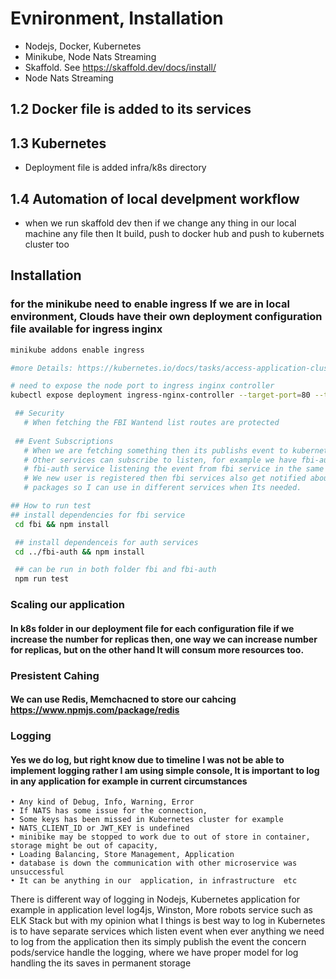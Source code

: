 
# Evnironment, Installation
  - Nodejs, Docker, Kubernetes
  - Minikube, Node Nats Streaming
  - Skaffold. See https://skaffold.dev/docs/install/
  - Node Nats Streaming
 
## 1.2 Docker file is added to its services

## 1.3 Kubernetes 
  - Deployment file is added  infra/k8s directory

## 1.4 Automation of local develpment workflow 
  - when we run skaffold dev then if we change any thing in our local machine any file then It build, push to docker hub and push to kubernets cluster too

## Installation
 ### for the minikube need to enable ingress If we are in local environment, Clouds have their own deployment configuration file available for ingress inginx
 ``` bash 
 minikube addons enable ingress

 #more Details: https://kubernetes.io/docs/tasks/access-application-cluster/ingress-minikube/

 # need to expose the node port to ingress inginx controller 
 kubectl expose deployment ingress-nginx-controller --target-port=80 --type=NodePort -n kube-system

  ## Security  
    # When fetching the FBI Wantend list routes are protected
  
  ## Event Subscriptions
    # When we are fetching something then its publishs event to kubernets cluster 
    # Other services can subscribe to listen, for example we have fbi-auth service
    # fbi-auth service listening the event from fbi service in the same way 
    # We new user is registered then fbi services also get notified about that   # the user is added, all abstract typescript class which define which even - # uses what kind of data is defined is common module and I have created npm 
    # packages so I can use in different services when Its needed.

## How to run test
## install dependencies for fbi service
  cd fbi && npm install 

  ## install dependenceis for auth services
  cd ../fbi-auth && npm install 

  ## can be run in both folder fbi and fbi-auth 
  npm run test 
  ```
### Scaling our application 
  #### In k8s folder in our deployment file for each configuration file if we increase the number for replicas then, one way we can increase number for replicas, but on the other hand It will consum more resources too.

### Presistent Cahing 
 #### We can use Redis, Memchacned to store our cahcing https://www.npmjs.com/package/redis

### Logging 
#### Yes we do log, but right know due to timeline I was not be able to implement logging rather I am using simple console, It is important to log in any application for example in current circumstances 
    • Any kind of Debug, Info, Warning, Error
    • If NATS has some issue for the connection, 
    • Some keys has been missed in Kubernetes cluster for example 
    • NATS_CLIENT_ID or JWT_KEY is undefined
    • minibike may be stopped to work due to out of store in container, storage might be out of capacity, 
    • Loading Balancing, Store Management, Application 
    • database is down the communication with other microservice was unsuccessful
    • It can be anything in our  application, in infrastructure  etc

There is different way of logging in Nodejs, Kubernetes application for example in application level log4js, Winston, More robots service such as ELK Stack but with my opinion what I things is best way to log in Kubernetes is to have separate services which listen event when ever anything we need to log from the application then its simply publish the event the concern pods/service handle the logging, where we have proper model for log handling the its saves in permanent storage
      